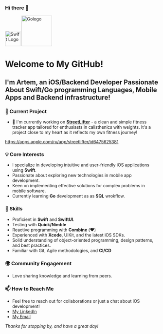 ### Hi there 👋
   <p>
    <img src="https://developer.apple.com/swift/images/swift-logo.svg" alt="Swift Logo" width="50"/>
   <img src="https://www.freedownloadlogo.com/logos/g/go-7.svg" alt="Gologo" width="100"/>
</p>





# Welcome to My GitHub!

## I'm Artem, an iOS/Backend Developer Passionate About Swift/Go programming Languages, Mobile Apps and Backend infrastructure!

### 📱 Current Project
- 🔭 I'm currently working on [**StreetLifter**](https://github.com/sz-yinlong/StreetLifter) - a clean and simple fitness tracker app tailored for enthusiasts in calisthenics with weights. It's a project close to my heart as it reflects my own fitness journey!

https://apps.apple.com/ru/app/streetlifter/id6475625381

### 💡 Core Interests
- I specialize in developing intuitive and user-friendly iOS applications using **Swift**.
- Passionate about exploring new technologies in mobile app development.
- Keen on implementing effective solutions for complex problems in mobile software.
- Currently learning **Go** development as as **SQL** wrokflow.

### 🚀 Skills
- Proficient in **Swift** and **SwiftUI**.
- Testing with **Quick/Nimble**
- Reactive programming with **Combine** (❤️)
- Experienced with **Xcode**, UIKit, and the latest iOS SDKs.
- Solid understanding of object-oriented programming, design patterns, and best practices.
- Familiar with Git, Agile methodologies, and **CI/CD**

### 🌍 Community Engagement
- Love sharing knowledge and learning from peers.

### 📫 How to Reach Me
- Feel free to reach out for collaborations or just a chat about iOS development!
- [My LinkedIn](https://www.linkedin.com/in/artem-bariev-ios/)
- [My Email](szyinlong@gmail.com)

_Thanks for stopping by, and have a great day!_

